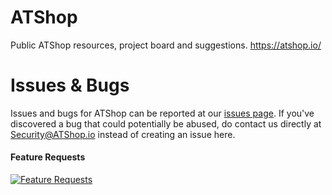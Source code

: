 # ATShop
Public ATShop resources, project board and suggestions. https://atshop.io/

# Issues & Bugs
Issues and bugs for ATShop can be reported at our [issues page](https://github.com/WcAServices/ATShop/issues).
If you've discovered a bug that could potentially be abused, do contact us directly at [Security@ATShop.io](mailto:security@atshop.io) instead of creating an issue here.

#### Feature Requests
[![Feature Requests](http://feathub.com/JorgenVatle/ATShop?format=svg)](http://feathub.com/JorgenVatle/ATShop)
